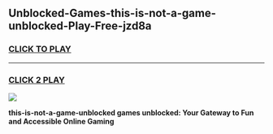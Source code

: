 
## Unblocked-Games-this-is-not-a-game-unblocked-Play-Free-jzd8a
<h3>
<a href="https://premium76.site?title=this-is-not-a-game-unblocked&ref=22A">CLICK TO PLAY</a></h3>
<hr>

<h3>
<a href="https://premium76.site?title=this-is-not-a-game-unblocked&ref=22A">CLICK 2 PLAY</a>
  
</h3>

<a href="https://premium76.site?title=this-is-not-a-game-unblocked&ref=22A"><img src="https://clearcache.store/games.png"></a>


**this-is-not-a-game-unblocked games unblocked: Your Gateway to Fun and Accessible Online Gaming**
